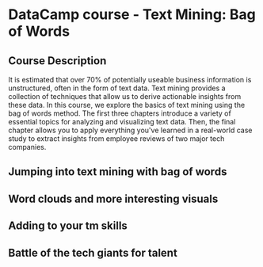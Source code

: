 # DataCamp course -  Text Mining: Bag of Words

## Course Description
It is estimated that over 70% of potentially useable business information is unstructured, often in the form of text data. Text mining provides a collection of techniques that allow us to derive actionable insights from these data. In this course, we explore the basics of text mining using the bag of words method. The first three chapters introduce a variety of essential topics for analyzing and visualizing text data. Then, the final chapter allows you to apply everything you've learned in a real-world case study to extract insights from employee reviews of two major tech companies.

## Jumping into text mining with bag of words  

## Word clouds and more interesting visuals  

## Adding to your tm skills

## Battle of the tech giants for talent


